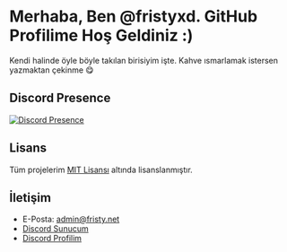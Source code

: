 # Merhaba, Ben @fristyxd. GitHub Profilime Hoş Geldiniz :)

Kendi halinde öyle böyle takılan birisiyim işte. Kahve ısmarlamak istersen yazmaktan çekinme 😋

## Discord Presence
[![Discord Presence](https://lanyard.cnrad.dev/api/1014549805608992901)](https://discord.com/users/1014549805608992901)

## Lisans

Tüm projelerim [MIT Lisansı](https://tr.wikipedia.org/wiki/MIT_Lisans%C4%B1) altında lisanslanmıştır.

## İletişim

- E-Posta: admin@fristy.net
- [Discord Sunucum](https://dc.fristy.net)
- [Discord Profilim](https://discord.com/users/1014549805608992901)
